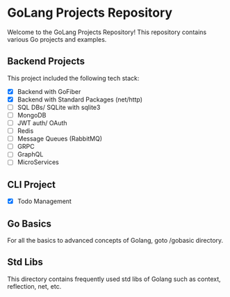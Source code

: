 # GoLang Projects Repository

Welcome to the GoLang Projects Repository! This repository contains various Go projects and examples.

## Backend Projects

This project included the following tech stack:

- [x] Backend with GoFiber
- [x] Backend with Standard Packages (net/http)
- [ ] SQL DBs/ SQLite with sqlite3
- [ ] MongoDB
- [ ] JWT auth/ OAuth
- [ ] Redis
- [ ] Message Queues (RabbitMQ)
- [ ] GRPC
- [ ] GraphQL
- [ ] MicroServices

## CLI Project

- [x] Todo Management

## Go Basics

For all the basics to advanced concepts of Golang, goto /gobasic directory.

## Std Libs

This directory contains frequently used std libs of Golang such as context, reflection, net, etc.
